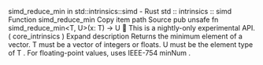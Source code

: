 simd_reduce_min in std::intrinsics::simd - Rust
std
::
intrinsics
::
simd
Function
simd_reduce_min
Copy item path
Source
pub unsafe fn simd_reduce_min<T, U>(x: T) -> U
🔬
This is a nightly-only experimental API. (
core_intrinsics
)
Expand description
Returns the minimum element of a vector.
T
must be a vector of integers or floats.
U
must be the element type of
T
.
For floating-point values, uses IEEE-754
minNum
.